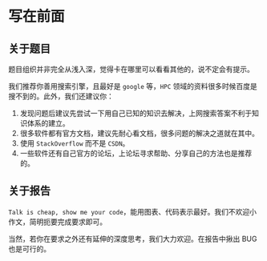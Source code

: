 # 写在前面

## 关于题目

题目组织并非完全从浅入深，觉得卡在哪里可以看看其他的，说不定会有提示。

我们推荐你善用搜索引擎，且最好是 `google` 等，`HPC` 领域的资料很多时候百度是搜不到的。此外，我们还建议你：

1. 发现问题后建议先尝试一下用自己已知的知识去解决，上网搜索答案不利于知识体系的建立。
2. 很多软件都有官方文档，建议先耐心看文档，很多问题的解决之道就在其中。
3. 使用 `StackOverflow` 而不是 `CSDN`。
4. 一些软件还有自己官方的论坛，上论坛寻求帮助、分享自己的方法也是推荐的。

## 关于报告

`Talk is cheap, show me your code`，能用图表、代码表示最好。我们不欢迎小作文，简明扼要完成要求即可。

当然，若你在要求之外还有延伸的深度思考，我们大力欢迎。在报告中揪出 BUG 也是可行的。